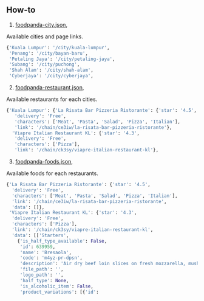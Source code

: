 ## How-to

1. [foodpanda-city.json](foodpanda-city.json),

Available cities and page links.

```python
{'Kuala Lumpur': '/city/kuala-lumpur',
 'Penang': '/city/bayan-baru',
 'Petaling Jaya': '/city/petaling-jaya',
 'Subang': '/city/puchong',
 'Shah Alam': '/city/shah-alam',
 'Cyberjaya': '/city/cyberjaya',
```

2. [foodpanda-restaurant.json](foodpanda-restaurant.json),

Available restaurants for each cities.

```python
{'Kuala Lumpur': {'La Risata Bar Pizzeria Ristorante': {'star': '4.5',
   'delivery': 'Free',
   'characters': ['Meat', 'Pasta', 'Salad', 'Pizza', 'Italian'],
   'link': '/chain/ce3iw/la-risata-bar-pizzeria-ristorante'},
  'Viapre Italian Restaurant KL': {'star': '4.3',
   'delivery': 'Free',
   'characters': ['Pizza'],
   'link': '/chain/ck3sy/viapre-italian-restaurant-kl'},
```

3. [foodpanda-foods.json](https://huseinhouse-data.s3-ap-southeast-1.amazonaws.com/foodpanda-foods.json),

Available foods for each restaurants.

```python
{'La Risata Bar Pizzeria Ristorante': {'star': '4.5',
  'delivery': 'Free',
  'characters': ['Meat', 'Pasta', 'Salad', 'Pizza', 'Italian'],
  'link': '/chain/ce3iw/la-risata-bar-pizzeria-ristorante',
  'data': []},
 'Viapre Italian Restaurant KL': {'star': '4.3',
  'delivery': 'Free',
  'characters': ['Pizza'],
  'link': '/chain/ck3sy/viapre-italian-restaurant-kl',
  'data': [['Starters',
    {'is_half_type_available': False,
     'id': 639959,
     'name': 'Bresaola',
     'code': 'm4yz-pr-dpsn',
     'description': 'Air dry beef loin slices on fresh mozzarella, mushroom pikles, evo oil and fine balsamic',
     'file_path': '',
     'logo_path': '',
     'half_type': None,
     'is_alcoholic_item': False,
     'product_variations': [{'id':
```
